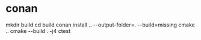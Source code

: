# conan

mkdir build
cd build
conan install .. --output-folder=. --build=missing
cmake ..
cmake --build . -j4
ctest
